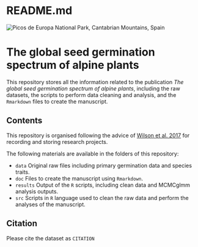 README.md
================

![Picos de Europa National Park, Cantabrian Mountains,
Spain](data/fernandezpascual/Picos%20de%20Europa.jpg)

# The global seed germination spectrum of alpine plants

This repository stores all the information related to the publication
*The global seed germination spectrum of alpine plants*, including the
raw datasets, the scripts to perform data cleaning and analysis, and the
`Rmarkdown` files to create the manuscript.

## Contents

This repository is organised following the advice of [Wilson et
al. 2017](https://doi.org/10.1371/journal.pcbi.1005510) for recording
and storing research projects.

The following materials are available in the folders of this repository:

  - `data` Original raw files including primary germination data and
    species traits.
  - `doc` Files to create the manuscript using `Rmarkdown`.
  - `results` Output of the `R` scripts, including clean data and
    MCMCglmm analysis outputs.
  - `src` Scripts in `R` language used to clean the raw data and perform
    the analyses of the manuscript.

## Citation

Please cite the dataset as `CITATION`
